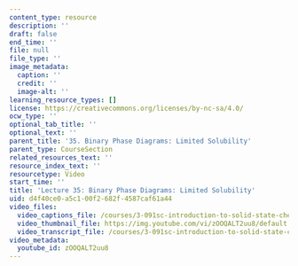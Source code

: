 ```yaml
---
content_type: resource
description: ''
draft: false
end_time: ''
file: null
file_type: ''
image_metadata:
  caption: ''
  credit: ''
  image-alt: ''
learning_resource_types: []
license: https://creativecommons.org/licenses/by-nc-sa/4.0/
ocw_type: ''
optional_tab_title: ''
optional_text: ''
parent_title: '35. Binary Phase Diagrams: Limited Solubility'
parent_type: CourseSection
related_resources_text: ''
resource_index_text: ''
resourcetype: Video
start_time: ''
title: 'Lecture 35: Binary Phase Diagrams: Limited Solubility'
uid: d4f40ce0-a5c1-00f2-682f-4587caf61a44
video_files:
  video_captions_file: /courses/3-091sc-introduction-to-solid-state-chemistry-fall-2010/073e6e47032d55f6abde3c7752a47d96_zOOQALT2uu8.vtt
  video_thumbnail_file: https://img.youtube.com/vi/zOOQALT2uu8/default.jpg
  video_transcript_file: /courses/3-091sc-introduction-to-solid-state-chemistry-fall-2010/d5bcee544f313876fb1bab6788babd61_zOOQALT2uu8.pdf
video_metadata:
  youtube_id: zOOQALT2uu8
---
```

